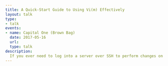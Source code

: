 ```yaml
---
title: A Quick-Start Guide to Using Vi(m) Effectively
layout: talk
type:
- talk
events:
- name: Capital One (Brown Bag)
  date: 2017-05-16
  url:
  type: talk
description:
  If you ever need to log into a server over SSH to perform changes on the box, you will find that either Vi or Vim is installed. Having a grasp of the basics that Vi(m) provides can make your productivity increase, without having to remember too much.
---
```


